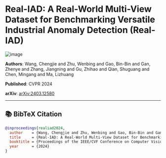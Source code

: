 # Real-IAD: A Real-World Multi-View Dataset for Benchmarking Versatile Industrial Anomaly Detection (Real-IAD)
![image](https://realiad4ad.github.io/Real-IAD/assets/images/pipeline.png)

**Authors**: Wang, Chengjie and Zhu, Wenbing and Gao, Bin-Bin and Gan, Zhenye and Zhang, Jiangning and Gu, Zhihao and Qian, Shuguang and Chen, Mingang and Ma, Lizhuang

**Published**: CVPR 2024

**arXiv**: [arXiv:2403.12580](https://arxiv.org/abs/2403.12580)

---

## 📚 BibTeX Citation

```bibtex
@inproceedings{realiad2024,
  author    = {Wang, Chengjie and Zhu, Wenbing and Gao, Bin-Bin and Gan, Zhenye and Zhang, Jiangning and Gu, Zhihao and Qian, Shuguang and Chen, Mingang and Ma, Lizhuang},
  title     = {Real-IAD: A Real-World Multi-View Dataset for Benchmarking Versatile Industrial Anomaly Detection},
  booktitle = {Proceedings of the IEEE/CVF Conference on Computer Vision and Pattern Recognition},
  year      = {2024}
}
```
